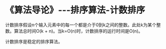 ﻿《算法导论》---排序算法-计数排序
=========

计数排序假设n个输入元素中的每一个都是介于0到k之间的整数。此处k为某个整数。算法总时间O(k + n)。当k=O(n)时，计数排序的运行时间是O(n)。

计数排序是稳定的排序算法。

